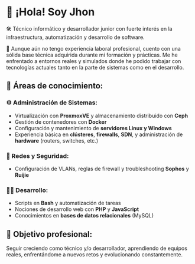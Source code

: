 # 👋 ¡Hola! Soy Jhon

🛠️ Técnico informático y desarrollador junior con fuerte interés en la infraestructura, automatización y desarrollo de software.

📌 Aunque aún no tengo experiencia laboral profesional, cuento con una sólida base técnica adquirida durante mi formación y prácticas. Me he enfrentado a entornos reales y simulados donde he podido trabajar con tecnologías actuales tanto en la parte de sistemas como en el desarrollo.

## 🔧 Áreas de conocimiento:

### ⚙️ Administración de Sistemas:
- Virtualización con **ProxmoxVE** y almacenamiento distribuido con **Ceph**
- Gestión de contenedores con **Docker**
- Configuración y mantenimiento de **servidores Linux y Windows**
- Experiencia básica en **clústeres**, **firewalls**, **SDN**, y administración de **hardware** (routers, switches, etc.)

### 🧠 Redes y Seguridad:
- Configuración de VLANs, reglas de firewall y troubleshooting **Sophos** y **Ruijie**

### 👨‍💻 Desarrollo:
- Scripts en **Bash** y automatización de tareas
- Nociones de desarrollo web con **PHP** y **JavaScript**
- Conocimientos en **bases de datos relacionales** (MySQL)

## 🚀 Objetivo profesional:
Seguir creciendo como técnico y/o desarrollador, aprendiendo de equipos reales, enfrentándome a nuevos retos y evolucionando constantemente.

